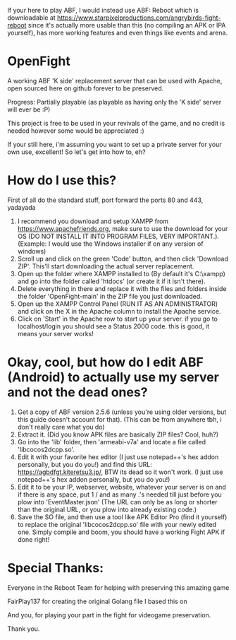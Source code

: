If your here to play ABF, I would instead use ABF: Reboot which is downloadable at https://www.starpixelproductions.com/angrybirds-fight-reboot since it's actually more usable than this (no compiling an APK or IPA yourself), has more working features and even things like events and arena.

# OpenFight
A working ABF 'K side' replacement server that can be used with Apache, open sourced here on github forever to be preserved.


Progress: Partially playable (as playable as having only the 'K side' server will ever be :P)

This project is free to be used in your revivals of the game, and no credit is needed however some would be appreciated :)

If your still here, i'm assuming you want to set up a private server for your own use, excellent!
So let's get into how to, eh?

# How do I use this?

First of all do the standard stuff, port forward the ports 80 and 443, yadayada

1. I recommend you download and setup XAMPP from https://www.apachefriends.org, make sure to use the download for your OS (DO NOT INSTALL IT INTO PROGRAM FILES, VERY IMPORTANT.). (Example: I would use the Windows installer if on any version of windows)
2. Scroll up and click on the green 'Code' button, and then click 'Download ZIP'. This'll start downloading the actual server replacement.
3. Open up the folder where XAMPP installed to (By default it's C:\xampp) and go into the folder called 'htdocs' (or create it if it isn't there).
4. Delete everything in there and replace it with the files and folders inside the folder 'OpenFight-main' in the ZIP file you just downloaded.
5. Open up the XAMPP Control Panel (RUN IT AS AN ADMINISTRATOR) and click on the X in the Apache column to install the Apache service.
6. Click on 'Start' in the Apache row to start up your server. if you go to localhost/login you should see a Status 2000 code. this is good, it means your server works!

# Okay, cool, but how do I edit ABF (Android) to actually use my server and not the dead ones?

1. Get a  copy of ABF version 2.5.6 (unless you're using older versions, but this guide doesn't account for that). (This can be from anywhere tbh, i don't really care what you do)
2. Extract it. (Did you know APK files are basically ZIP files? Cool, huh?)
3. Go into the 'lib' folder, then 'armeabi-v7a' and locate a file called 'libcocos2dcpp.so'.
4. Edit it with your favorite hex editor (I just use notepad++'s hex addon personally, but you do you!)  and find this URL:  https://agbdfgt.kiteretsu3.jp/, BTW its dead so it won't work. (I just use notepad++'s hex addon personally, but you do you!) 
5. Edit it to be your IP, webserver, website, whatever your server is on and if there is any space, put 1 / and as many .'s needed till just before you plow into 'EventMaster.json' (The URL can only be as long or shorter than the original URL, or you plow into already existing code.)
6. Save the SO file, and then use a tool like APK Editor Pro (find it yourself) to replace the original 'libcocos2dcpp.so' file with your newly edited one. Simply compile and boom, you should have a working Fight APK if done right!

# Special Thanks:

Everyone in the Reboot Team for helping with preserving this amazing game

FairPlay137 for creating the original Golang file I based this on

And you, for playing your part in the fight for videogame preservation.

Thank you.
